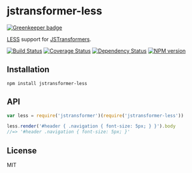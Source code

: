 # jstransformer-less

[![Greenkeeper badge](https://badges.greenkeeper.io/jstransformers/jstransformer-less.svg)](https://greenkeeper.io/)

[LESS](http://lesscss.org) support for [JSTransformers](http://github.com/jstransformers).

[![Build Status](https://img.shields.io/travis/jstransformers/jstransformer-less/master.svg)](https://travis-ci.org/jstransformers/jstransformer-less)
[![Coverage Status](https://img.shields.io/codecov/c/github/jstransformers/jstransformer-less/master.svg)](https://codecov.io/gh/jstransformers/jstransformer-less)
[![Dependency Status](https://img.shields.io/david/jstransformers/jstransformer-less/master.svg)](http://david-dm.org/jstransformers/jstransformer-less)
[![NPM version](https://img.shields.io/npm/v/jstransformer-less.svg)](https://www.npmjs.org/package/jstransformer-less)

## Installation

    npm install jstransformer-less

## API

```js
var less = require('jstransformer')(require('jstransformer-less'))

less.render('#header { .navigation { font-size: 5px; } }').body
//=> '#header .navigation { font-size: 5px; }'
```

## License

MIT
